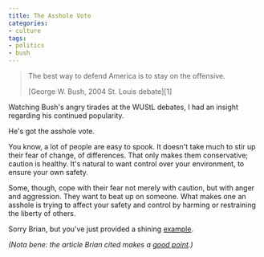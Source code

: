 ```yaml
---
title: The Asshole Vote
categories:
- culture
tags:
- politics
- bush
---
```


> The best way to defend America is to stay on the offensive.
> 
> <footer>[George W. Bush, 2004 St. Louis debate][1]</footer>

   [1]: http://www.debates.org/pages/trans2004a.html


Watching Bush's angry tirades at the WUStL debates, I had an insight regarding his continued popularity.

He's got the asshole vote.

You know, a lot of people are easy to spook.  It doesn't take much to stir up their fear of change, of differences.  That only makes them conservative; caution is healthy.  It's natural to want control over your environment, to ensure your own safety.

Some, though, cope with their fear not merely with caution, but with anger and aggression.  They want to beat up on someone.  What makes one an asshole is trying to affect your safety and control by harming or restraining the liberty of others.

Sorry Brian, but you've just provided a shining [example][2].

   [2]: http://stlbrianj.blogspot.com/archives/2004_10_03_archive.html#109724904254276345

_(Nota bene: the article Brian cited makes a [good point][3].)_

   [3]: global-test.html
